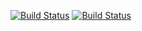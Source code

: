 [![Build Status](https://travis-ci.org/rbt200/environment.svg?branch=master)](https://travis-ci.org/rbt200/environment)
[![Build Status](https://ci.appveyor.com/api/projects/status/32r7s2skrgm9ubva?svg=true)](https://ci.appveyor.com/api/projects/status/32r7s2skrgm9ubva)

